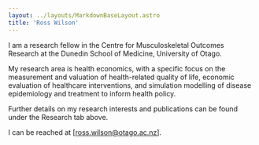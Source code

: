 ```yaml
---
layout: ../layouts/MarkdownBaseLayout.astro
title: 'Ross Wilson'
---
```

I am a research fellow in the Centre for Musculoskeletal Outcomes Research at the Dunedin School of Medicine, University of Otago.

My research area is health economics, with a specific focus on the measurement and valuation of health-related quality of life, economic evaluation of healthcare interventions, and simulation modelling of disease epidemiology and treatment to inform health policy.

Further details on my research interests and publications can be found under the Research tab above.

I can be reached at [ross.wilson@otago.ac.nz].
